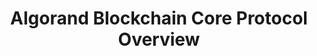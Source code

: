 ---
title: "Algorand Blockchain Core Protocol Overview"
description: "This is a great video illustration of how the Algorand consensus mechanism works. This video shows how it compares to other consensus mechanism and why it stands out. It is a simple, introductory video suitable for anyone interested to learn about Algorand and the proof-of-stake network."
type: "starter-kit"
category: "Blockchain Basics"
difficulty: "Basic"
summary: "Comparison of Algorand consensus mechanism to other consensus mechanism"
file_path: ""
image: "https://assets-global.website-files.com/5e39e095596498a8b9624af1/5ffca6e3e0d8ad9231cc2af6_Portfolio-course---final.png"
link: "https://www.youtube.com/watch?v=gACVKaNqxPs"
status: "open"
---